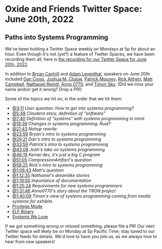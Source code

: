 # Oxide and Friends Twitter Space: June 20th, 2022

## Paths into Systems Programming

We've been holding a Twitter Space weekly on Mondays at 5p for about an hour.
Even though it's not (yet?) a feature of Twitter Spaces, we have been
recording them all; here is
[the recording for our Twitter Space for June 20th, 2022](https://youtu.be/IG1JVKeeaGs).

In addition to
[Bryan Cantrill](https://twitter.com/bcantrill) and
[Adam Leventhal](https://twitter.com/ahl),
speakers on June 20th included
[Dan Cross](https://twitter.com/DanCrossNYC),
[Joshua M. Clulow](https://twitter.com/jmclulow),
[Patrick Mooney](https://twitter.com/pfmooney),
[Rick Altherr](https://twitter.com/mxshift),
[Matt Campbell](https://twitter.com/mw_campbell),
[Nathaniel Reindl](https://twitter.com/nrr),
[Anno 0770](https://twitter.com/Anno0770),
and [Timon Sku](https://twitter.com/timonsku).
(Did we miss your name and/or get it wrong? Drop a PR!)

Some of the topics we hit on, in the order that we hit them:

- [@3:11](https://youtu.be/IG1JVKeeaGs?t=191)
  *User question: How to get into systems programming?*
- [@5:48](https://youtu.be/IG1JVKeeaGs?t=348)
  *Cloudera story, definition of "software"*
- [@7:40](https://youtu.be/IG1JVKeeaGs?t=460)
  *Definition of "systems" with systems programming in mind.*
- [@19:39](https://youtu.be/IG1JVKeeaGs?t=1179)
  *Changes in systems programming: Rust?*
- [@21:43](https://youtu.be/IG1JVKeeaGs?t=1303)
  *Nohup rewrite*
- [@23:59](https://youtu.be/IG1JVKeeaGs?t=1439)
  *Bryan's intro to systems programming*
- [@29:21](https://youtu.be/IG1JVKeeaGs?t=1761)
  *Dan's intro to systems programming*
- [@33:59](https://youtu.be/IG1JVKeeaGs?t=2039)
  *Patrick's intro to systems programming*
- [@43:08](https://youtu.be/IG1JVKeeaGs?t=2588)
  *Josh's take on systems programming*
- [@46:19](https://youtu.be/IG1JVKeeaGs?t=2779)
  *Kernel dev, it's just a big C program*
- [@51:05](https://youtu.be/IG1JVKeeaGs?t=3065)
  *CompressionArtifact's question*
- [@58:25](https://youtu.be/IG1JVKeeaGs?t=3505)
  *Rick's intro to systems programming*
- [@1:06:43](https://youtu.be/IG1JVKeeaGs?t=4003)
  *Matt's question*
- [@1:12:35](https://youtu.be/IG1JVKeeaGs?t=4355)
  *Nathaniel's dreamlike stories*
- [@1:19:00](https://youtu.be/IG1JVKeeaGs?t=4740)
  *Importance of documentation*
- [@1:25:24](https://youtu.be/IG1JVKeeaGs?t=5124)
  *Requirements for new systems programmers*
- [@1:31:46](https://youtu.be/IG1JVKeeaGs?t=5506)
  *Anno0770's story about the TRON project*
- [@1:40:09](https://youtu.be/IG1JVKeeaGs?t=6009)
  *Timon's view of systems programming coming from media systems for exhibits*
- [Privilege Mode](https://en.wikipedia.org/wiki/Privilege_(computing))
- [ELF Binary](https://en.wikipedia.org/wiki/Executable_and_Linkable_Format)
- [Systems We Love](https://www.youtube.com/channel/UC3Pk-8hhzME2w5BL_JvXfRg)

If we got something wrong or missed something, please file a PR!
Our next Twitter space will likely be on Monday at 5p Pacific Time; stay tuned
to our Twitter feeds for details.  We'd love to have you join us, as we
always love to hear from new speakers!

